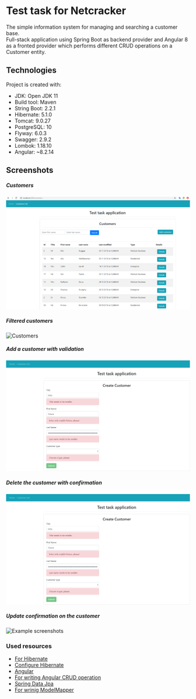 # Test task for Netcracker

The simple information system for managing and searching a customer base.  
Full-stack application using Spring Boot as backend provider and Angular 8 
as a fronted provider which performs different CRUD operations on a Customer entity.
## Technologies
Project is created with:  
* JDK: Open JDK 11
* Build tool: Maven
* String Boot: 2.2.1
* Hibernate: 5.1.0
* Tomcat: 9.0.27
* PostgreSQL: 10
* Flyway: 6.0.3
* Swagger: 2.9.2
* Lombok: 1.18.10
* Angular: ~8.2.14


## Screenshots
##### Customers
![Customers](./client/src/assets/customers.png)
##### Filtered customers
![Customers](./client/src/assets/filtered-customers.png)
##### Add a customer with validation
![Example screenshots](./client/src/assets/add-customer.png)
##### Delete the customer with confirmation
![Example screenshots](./client/src/assets/add-customer.png)
##### Update confirmation on the customer
![Example screenshots](./client/src/assets/update-confirmation-customer.png)
### Used resources 
* [For Hibernate](https://www.baeldung.com/hibernate-5-spring)
* [Configure Hibernate ](https://www.springboottutorial.com/hibernate-jpa-tutorial-with-spring-boot-starter-jpa)
* [Angular](https://dzone.com/articles/java-8-springboot-angularjs-bootstrap-springdata-j)
* [For writing Angular CRUD operation](https://www.javaguides.net/2019/06/spring-boot-angular-8-crud-part-1-develop-springboot-crud-rest-apis.html)
* [Spring Data Jpa](https://www.javaguides.net/2018/09/spring-data-jpa-auditing-with-spring-boot2-and-mysql-example.html)
* [For wrinig ModelMapper](https://habr.com/ru/post/438808/)








